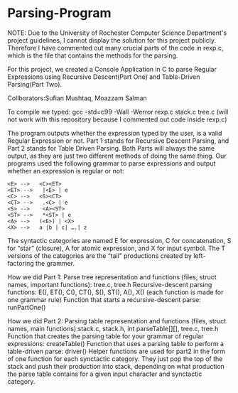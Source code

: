 # Parsing-Program

NOTE: Due to the University of Rochester Computer Science Department's project guidelines, I cannot display the solution for this project publicly. Therefore I have commented out many crucial
parts of the code in rexp.c, which is the file that contains the methods for the parsing. 

For this project, we created a Console Application in C to parse Regular Expressions using Recursive Descent(Part One) and Table-Driven Parsing(Part Two).

Collborators:Sufian Mushtaq, Moazzam Salman

To compile we typed: gcc -std=c99 -Wall -Werror rexp.c stack.c tree.c (will not work with this repository because I commented out code inside rexp.c)

The program outputs whether the expression typed by the user, is a valid Regular Expression or not. Part 1 stands for Recursive Descent Parsing, and Part 2 stands for Table Driven Parsing. Both Parts will always the same output, as they are just two different methods of doing the same thing. 
Our programs used the following grammar to parse expressions and output whether an expression is regular or not:
```
<E> -->   <C><ET>
<ET> -->   |<E> | e
<C> -->   <S><CT>
<CT> -->   .<C> | e
<S> -->    <A><ST>
<ST> -->   *<ST> | e
<A> -->   (<E>) | <X>
<X> -->   a |b | c| ….| z

 ```

The syntactic categories are named E for expression, C for concatenation, S for “star”
(closure), A for atomic expression, and X for input symbol. The T versions of the
categories are the “tail” productions created by left-factoring the grammer.


How we did Part 1:
Parse tree representation and functions (files, struct names, important functions): tree.c, tree.h
Recursive-descent parsing functions: E(), ET(), C(), CT(), S(), ST(), A(), X()  (each function is made for one grammar rule)
Function that starts a recursive-descent parse: runPartOne()


How we did Part 2:
Parsing table representation and functions (files, struct names, main functions):stack.c, stack.h, int parseTable[][], tree.c, tree.h
Function that creates the parsing table for your grammar of regular expressions: createTable()
Function that uses a parsing table to perform a table-driven parse: driver()
Helper functions are used for part2 in the form of one function for each synctactic category. They just pop the top of the stack
and push their production into stack, depending on what production the parse table contains for a given input character and synctactic category.




